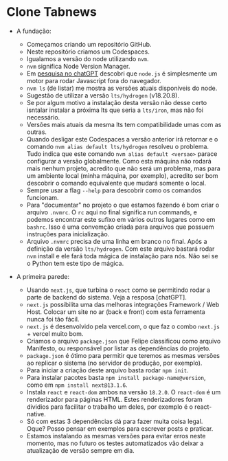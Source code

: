 # Clone Tabnews

- A fundação:

  - Começamos criando um repositório GitHub.
  - Neste repositório criamos um Codespaces.
  - Igualamos a versão do node utilizando `nvm`.
  - `nvm` significa Node Version Manager.
  - Em [pesquisa no chatGPT](https://chatgpt.com/share/6853592f-8c1c-8003-8c3b-cc8d62616bfd) descobri que `node.js` é simplesmente um motor para rodar Javascript fora do navegador.
  - `nvm ls` (de listar) me mostra as versões atuais disponíveis do node.
  - Sugestão de utilizar a versão `lts/hydrogen` (v18.20.8).
  - Se por algum motivo a instalação desta versão não desse certo isntalar instalar a próxima lts que seria a `lts/iron`, mas não foi necessário.
  - Versões mais atuais da mesma lts tem compatibilidade umas com as outras.
  - Quando desligar este Codespaces a versão anterior irá retornar e o comando `nvm alias default lts/hydrogen` resolveu o problema. Tudo indica que este comando `nvm alias default <versao>` parace configurar a versão globalmente. Como esta máquina não rodará mais nenhum projeto, acredito que não será um problema, mas para um ambiente local (minha máquina, por exemplo), acredito ser bom descobrir o comando equivalente que mudará somente o local.
  - Sempre usar a flag `--help` para descobrir como os comandos funcionam.
  - Para "documentar" no projeto o que estamos fazendo é bom criar o arquivo `.nvmrc`. O `rc` aqui no final significa run commands, e podemos encontrar este sufixo em vários outros lugares como em `bashrc`. Isso é uma convemção criada para arquivos que possuem instruções para inicialização.
  - Arquivo `.nvmrc` precisa de uma linha em branco no final. Após a definição da versão `lts/hydrogen`. Com este arquivo bastará rodar `nvm` install e ele fará toda mágica de instalação para nós. Não sei se o Python tem este tipo de mágica.

- A primeira parede:
  - Usando `next.js`, que turbina o `react` como se permitindo rodar a parte de backend do sistema. Veja a resposa [chatGPT].
  - `next.js` possibilita uma das melhoras integrações Framework / Web Host. Colocar um site no ar (back e front) com esta ferramenta nunca foi tão fácil.
  - `next.js` é desenvolvido pela vercel.com, o que faz o combo `next.js` + vercel muito bom.
  - Criamos o arquivo `package.json` que Felipe classificou como arquivo Manifesto, ou responsável por listar as dependências do projeto.
  - `package.json` é ótimo para permitir que teremos as mesmas versões ao replicar o sistema (no servidor de produção, por exemplo).
  - Para iniciar a criação deste arquivo basta rodar `npm init`.
  - Para instalar pacotes basta `npm install package-name@version`, como em `npm install next@13.1.6`.
  - Instala `react` e `react-dom` ambos na versão `18.2.0`. O `react-dom` é um renderizador para páginas HTML. Estes renderizadores foram dividios para facilitar o trabalho um deles, por exemplo é o react-native.
  - Só com estas 3 dependências dá para fazer muita coisa legal. Oque? Posso pensar em exemplos para escrever posts e praticar.
  - Estamos instalando as mesmas versões para evitar erros neste momento, mas no futuro os testes automatizados vão deixar a atualização de versão sempre em dia.

